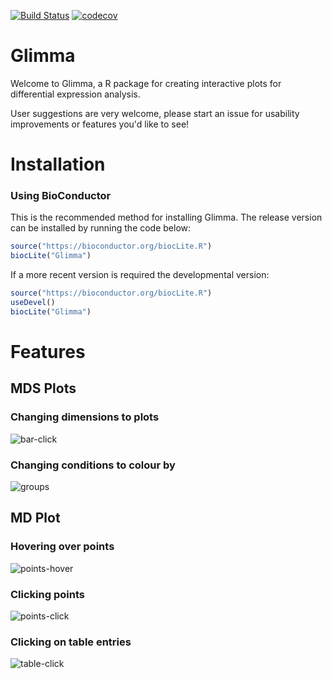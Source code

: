 [![Build Status](https://travis-ci.org/Shians/Glimma.svg?branch=master)](https://travis-ci.org/Shians/Glimma)
[![codecov](https://codecov.io/gh/Shians/Glimma/branch/master/graph/badge.svg)](https://codecov.io/gh/Shians/Glimma)

# Glimma
Welcome to Glimma, a R package for creating interactive plots for differential expression analysis.

User suggestions are very welcome, please start an issue for usability improvements or features you'd like to see!

# Installation

### Using BioConductor
This is the recommended method for installing Glimma. The release version can be installed by running the code below:

```r
source("https://bioconductor.org/biocLite.R")
biocLite("Glimma")
```

If a more recent version is required the developmental version:

```r
source("https://bioconductor.org/biocLite.R")
useDevel()
biocLite("Glimma")
```

# Features
## MDS Plots
### Changing dimensions to plots
![bar-click](https://raw.githubusercontent.com/shians/glimma/master/images-doc/MDS-click.gif)

### Changing conditions to colour by
![groups](https://raw.githubusercontent.com/shians/glimma/master/images-doc/MDS-groups.gif)

## MD Plot
### Hovering over points
![points-hover](https://raw.githubusercontent.com/shians/glimma/master/images-doc/point-hover.gif)

### Clicking points
![points-click](https://raw.githubusercontent.com/shians/glimma/master/images-doc/point-click.gif)

### Clicking on table entries
![table-click](https://raw.githubusercontent.com/shians/glimma/master/images-doc/table-search.gif)
